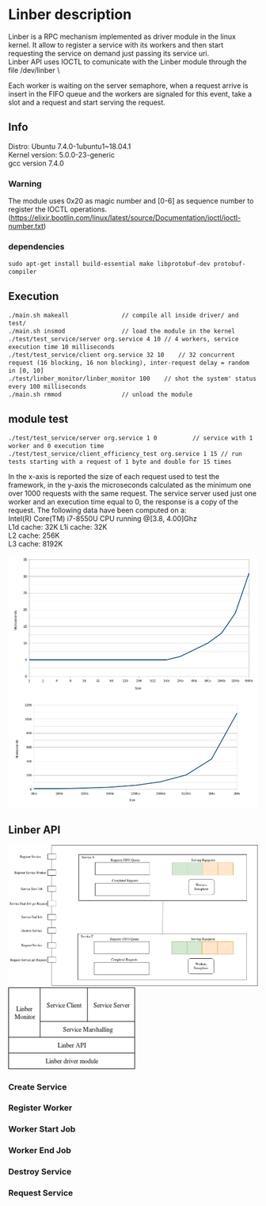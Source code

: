 # Linber description
Linber is a RPC mechanism implemented as driver module in the linux kernel. It allow to register a service with its workers and then start requesting the service on demand just passing its service uri. \
Linber API uses IOCTL to comunicate with the Linber module through the file /dev/linber \

Each worker is waiting on the server semaphore, when a request arrive is insert in the FIFO queue and the workers are signaled for this event, take a slot and a request and start serving the request.


## Info
Distro: Ubuntu 7.4.0-1ubuntu1~18.04.1	\
Kernel version: 5.0.0-23-generic	\
gcc version 7.4.0

### Warning
The module uses 0x20 as magic number and [0-6] as sequence number to register the IOCTL operations. (https://elixir.bootlin.com/linux/latest/source/Documentation/ioctl/ioctl-number.txt)

### dependencies
	sudo apt-get install build-essential make libprotobuf-dev protobuf-compiler

## Execution
	./main.sh makeall				// compile all inside driver/ and test/
	./main.sh insmod				// load the module in the kernel
	./test/test_service/server org.service 4 10	// 4 workers, service execution time 10 milliseconds
	./test/test_service/client org.service 32 10	// 32 concurrent request (16 blocking, 16 non blocking), inter-request delay = random in [0, 10]
	./test/linber_monitor/linber_monitor 100 	// shot the system' status every 100 milliseconds
	./main.sh rmmod					// unload the module


## module test
	./test/test_service/server org.service 1 0			// service with 1 worker and 0 execution time
	./test/test_service/client_efficiency_test org.service 1 15	// run tests starting with a request of 1 byte and double for 15 times

In the x-axis is reported the size of each request used to test the framework, in the y-axis the microseconds calculated as the minimum one over 1000 requests with the same request.
The service server used just one worker and an execution time equal to 0, the response is a copy of the request.
The following data have been computed on a:\
	Intel(R) Core(TM) i7-8550U CPU running @[3.8, 4.00]Ghz \
	L1d cache: 32K L1i cache: 32K \
	L2 cache: 256K \
	L3 cache: 8192K

![Linber Sequence Diagram](/img/exec_time_1b_to_64Kb.png)
![Linber Sequence Diagram](/img/exec_time_8Kb_to_2Mb.png)

## Linber API
<img src="img/Linber_component_view.png" width="768">
<img src="img/Linber_stack.png" width="256">

### Create Service

### Register Worker

### Worker Start Job

### Worker End Job

### Destroy Service

### Request Service



